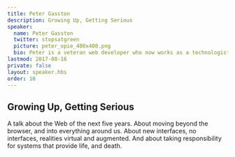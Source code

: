 ```yaml
---
title: Peter Gasston
description: Growing Up, Getting Serious
speaker:
  name: Peter Gasston
  twitter: stopsatgreen
  picture: peter_opie_400x400.png
  bio: Peter is a veteran web developer who now works as a technologist at rehabstudio on projects for clients including Google and Facebook, and in partnership with some of the world’s biggest creative agencies. He’s the author of The Book of CSS3 and The Modern Web, and has written for Net Magazine, Smashing Magazine and A List Apart.
lastmod: 2017-08-16
private: false
layout: speaker.hbs
order: 10
---
```


## Growing Up, Getting Serious

A talk about the Web of the next five years. About moving beyond the browser, and into everything around us. About new interfaces, no interfaces, realities virtual and augmented. And about taking responsibility for systems that provide life, and death.
